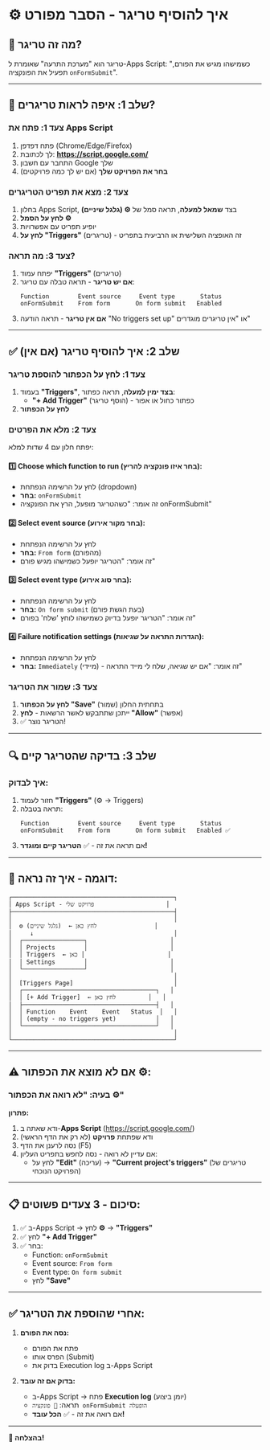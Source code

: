 # ⚙️ איך להוסיף טריגר - הסבר מפורט

## 🎯 מה זה טריגר?
טריגר הוא "מערכת התרעה" שאומרת ל-Apps Script: "כשמישהו מגיש את הפורם, תפעיל את הפונקציה `onFormSubmit`".

---

## 📍 שלב 1: איפה לראות טריגרים?

### צעד 1: פתח את Apps Script
1. פתח דפדפן (Chrome/Edge/Firefox)
2. לך לכתובת: **https://script.google.com/**
3. התחבר עם חשבון Google שלך
4. **בחר את הפרויקט שלך** (אם יש לך כמה פרויקטים)

### צעד 2: מצא את תפריט הטריגרים
1. בחלון Apps Script, בצד **שמאל למעלה**, תראה סמל של **⚙️ (גלגל שיניים)**
2. **לחץ על הסמל ⚙️**
3. יופיע תפריט עם אפשרויות
4. **לחץ על "Triggers"** (טריגרים) - זה האופציה השלישית או הרביעית בתפריט

### צעד 3: מה תראה?
1. יפתח עמוד **"Triggers"** (טריגרים)
2. **אם יש טריגר** - תראה טבלה עם טריגר:
   ```
   Function        Event source     Event type       Status
   onFormSubmit    From form       On form submit   Enabled
   ```
3. **אם אין טריגר** - תראה הודעה "No triggers set up" או "אין טריגרים מוגדרים"

---

## ✅ שלב 2: איך להוסיף טריגר (אם אין)

### צעד 1: לחץ על הכפתור להוספת טריגר
1. בעמוד **"Triggers"**, **בצד ימין למעלה**, תראה כפתור:
   - **"+ Add Trigger"** (הוסף טריגר) - כפתור כחול או אפור
2. **לחץ על הכפתור**

### צעד 2: מלא את הפרטים
יפתח חלון עם 4 שדות למלא:

#### 1️⃣ Choose which function to run (בחר איזו פונקציה להריץ):
- לחץ על הרשימה הנפתחת (dropdown)
- **בחר:** `onFormSubmit`
- זה אומר: "כשהטריגר מופעל, הרץ את הפונקציה onFormSubmit"

#### 2️⃣ Select event source (בחר מקור אירוע):
- לחץ על הרשימה הנפתחת
- **בחר:** `From form` (מהפורם)
- זה אומר: "הטריגר יופעל כשמישהו מגיש פורם"

#### 3️⃣ Select event type (בחר סוג אירוע):
- לחץ על הרשימה הנפתחת
- **בחר:** `On form submit` (בעת הגשת פורם)
- זה אומר: "הטריגר יופעל בדיוק כשמישהו לוחץ 'שלח' בפורם"

#### 4️⃣ Failure notification settings (הגדרות התראה על שגיאות):
- לחץ על הרשימה הנפתחת
- **בחר:** `Immediately` (מיידי) - זה אומר: "אם יש שגיאה, שלח לי מייד התראה"

### צעד 3: שמור את הטריגר
1. **לחץ על הכפתור "Save"** (שמור) בתחתית החלון
2. ייתכן שתתבקש לאשר הרשאות - **לחץ "Allow"** (אפשר)
3. ✅ הטריגר נוצר!

---

## 🔍 שלב 3: בדיקה שהטריגר קיים

### איך לבדוק:
1. חזור לעמוד **"Triggers"** (⚙️ → Triggers)
2. תראה בטבלה:
   ```
   Function        Event source     Event type       Status
   onFormSubmit    From form       On form submit   Enabled ✅
   ```
3. אם תראה את זה - ✅ **הטריגר קיים ומוגדר!**

---

## 📸 דוגמה - איך זה נראה:

```
┌─────────────────────────────────────────────┐
│ Apps Script - פרויקט שלי                    │
├─────────────────────────────────────────────┤
│                                             │
│  ⚙️ (גלגל שיניים)  ← לחץ כאן                │
│     ↓                                       │
│  ┌─────────────────┐                       │
│  │ Projects        │                       │
│  │ Triggers  ← כאן │                       │
│  │ Settings        │                       │
│  └─────────────────┘                       │
│                                             │
│  [Triggers Page]                            │
│  ┌─────────────────────────────────────┐   │
│  │ [+ Add Trigger]  ← לחץ כאן         │   │
│  ├─────────────────────────────────────┤   │
│  │ Function    Event    Event   Status  │   │
│  │ (empty - no triggers yet)           │   │
│  └─────────────────────────────────────┘   │
│                                             │
└─────────────────────────────────────────────┘
```

---

## ⚠️ אם לא מוצא את הכפתור ⚙️:

### בעיה: "לא רואה את הכפתור ⚙️"
**פתרון:**
1. ודא שאתה ב-**Apps Script** (https://script.google.com/)
2. ודא שפתחת **פרויקט** (לא רק את הדף הראשי)
3. נסה לרענן את הדף (F5)
4. אם עדיין לא רואה - נסה לחפש בתפריט העליון:
   - לחץ על **"Edit"** (עריכה) → **"Current project's triggers"** (טריגרים של הפרויקט הנוכחי)

---

## 📋 סיכום - 3 צעדים פשוטים:

1. ✅ ב-Apps Script → לחץ **⚙️** → **"Triggers"**
2. ✅ לחץ **"+ Add Trigger"**
3. ✅ בחר:
   - Function: `onFormSubmit`
   - Event source: `From form`
   - Event type: `On form submit`
   - לחץ **"Save"**

---

## ✅ אחרי שהוספת את הטריגר:

1. **נסה את הפורם:**
   - פתח את הפורם
   - הפרס אותו (Submit)
   - בדוק את Execution log ב-Apps Script

2. **בדוק אם זה עובד:**
   - ב-Apps Script → פתח **Execution log** (יומן ביצוע)
   - תראה: `🔄 פונקציה onFormSubmit הופעלה`
   - אם רואה את זה - ✅ **הכל עובד!**

---

**🎉 בהצלחה!**

